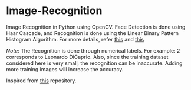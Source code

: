 # Image-Recognition
Image Recognition in Python using OpenCV. 
Face Detection is done using Haar Cascade, and Recognition is done using the Linear Binary Pattern Histogram Algorithm.
For more details, refer [this](http://docs.opencv.org/trunk/d7/d8b/tutorial_py_face_detection.html) and [this](http://docs.opencv.org/2.4/modules/contrib/doc/facerec/facerec_tutorial.html)


*Note*: The Recognition is done through numerical labels. For example: 2 corresponds to Leonardo DiCaprio. 
Also, since the training dataset considered here is very small, the recognition can be inaccurate. Adding more training images will increase the accuracy.

Inspired from [this](https://github.com/JeeveshN/Face-Recog-Tool) repository.
